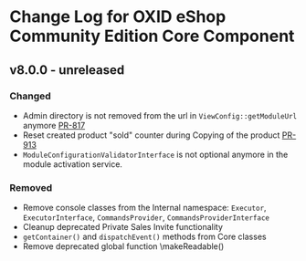 # Change Log for OXID eShop Community Edition Core Component

## v8.0.0 - unreleased

### Changed
- Admin directory is not removed from the url in `ViewConfig::getModuleUrl` anymore [PR-817](https://github.com/OXID-eSales/oxideshop_ce/pull/817)
- Reset created product "sold" counter during Copying of the product [PR-913](https://github.com/OXID-eSales/oxideshop_ce/pull/913)
- `ModuleConfigurationValidatorInterface` is not optional anymore in the module activation service.

### Removed
- Remove console classes from the Internal namespace: `Executor`, `ExecutorInterface`, `CommandsProvider`, `CommandsProviderInterface`
- Cleanup deprecated Private Sales Invite functionality
- `getContainer()` and `dispatchEvent()` methods from Core classes
- Remove deprecated global function \makeReadable()
